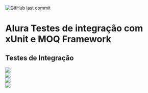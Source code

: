 ![GitHub last commit](https://img.shields.io/github/last-commit/ricardozambon/Alura-Curso-IntegrationTest-xUnit-MOQ?logo=github&logoColor=white)

# Alura Testes de integração com xUnit e MOQ Framework
## Testes de Integração

<img src="Cap1_1.png" />

<br />

<img src="Cap1_2.png" />

<br />

<img src="Cap1_3.png" />

<br />

<img src="Cap1_4.png" />